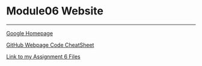 # Module06 Website
---
[Google Homepage](https://www.google.com "Google's Homepage")

[GitHub Webpage Code CheatSheet](https://github.com/adam-p/markdown-here/wiki/Markdown-Cheatsheet)

[Link to my Assignment 6 Files](https://github.com/hannahinissaquah/IntroToProg-Python-Mod06)


